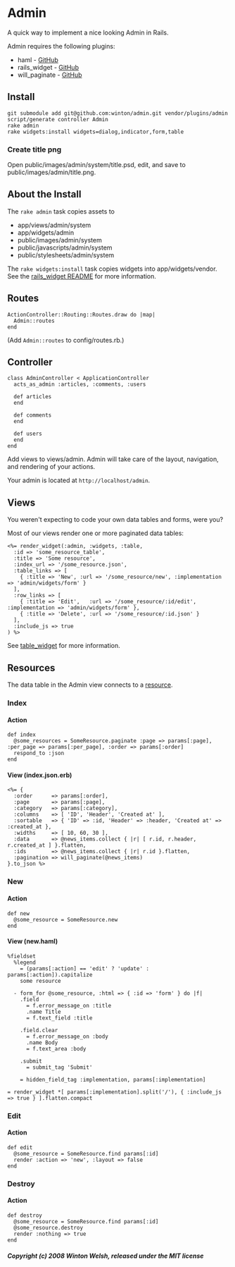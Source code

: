 Admin
=====

A quick way to implement a nice looking Admin in Rails.

Admin requires the following plugins:

* haml - [GitHub](http://github.com/nex3/haml)
* rails_widget - [GitHub](https://github.com/winton/rails_widget)
* will_paginate - [GitHub](https://github.com/mislav/will_paginate)


Install
-------

	git submodule add git@github.com:winton/admin.git vendor/plugins/admin
	script/generate controller Admin
	rake admin
	rake widgets:install widgets=dialog,indicator,form,table

### Create title png
	
Open public/images/admin/system/title.psd, edit, and save to public/images/admin/title.png.


About the Install
-----------------

The `rake admin` task copies assets to

* app/views/admin/system
* app/widgets/admin
* public/images/admin/system
* public/javascripts/admin/system
* public/stylesheets/admin/system

The `rake widgets:install` task copies widgets into app/widgets/vendor. See the [rails_widget README](https://github.com/winton/rails_widget) for more information.


Routes
------

	ActionController::Routing::Routes.draw do |map|
	  Admin::routes
	end

(Add `Admin::routes` to config/routes.rb.)


Controller
----------

	class AdminController < ApplicationController
	  acts_as_admin :articles, :comments, :users
		
	  def articles
	  end
		
	  def comments
	  end
		
	  def users
	  end
	end

Add views to views/admin. Admin will take care of the layout, navigation, and rendering of your actions.

Your admin is located at `http://localhost/admin`.


Views
-----

You weren't expecting to code your own data tables and forms, were you?

Most of our views render one or more paginated data tables:

	<%= render_widget(:admin, :widgets, :table,
	  :id => 'some_resource_table',
	  :title => 'Some resource',
	  :index_url => '/some_resource.json',
	  :table_links => [
	    { :title => 'New', :url => '/some_resource/new', :implementation => 'admin/widgets/form' }
	  ],
	  :row_links => [
	    { :title => 'Edit',   :url => '/some_resource/:id/edit', :implementation => 'admin/widgets/form' },
	    { :title => 'Delete', :url => '/some_resource/:id.json' }
	  ],
	  :include_js => true
	) %>

See [table_widget](https://github.com/winton/table_widget) for more information.


Resources
---------

The data table in the Admin view connects to a [resource](http://api.rubyonrails.org/classes/ActionController/Resources.html).

### Index

#### Action

	def index
	  @some_resources = SomeResource.paginate :page => params[:page], :per_page => params[:per_page], :order => params[:order]
	  respond_to :json
	end

#### View (index.json.erb)

	<%= {
	  :order      => params[:order],
	  :page       => params[:page],
	  :category   => params[:category],
	  :columns    => [ 'ID', 'Header', 'Created at' ],
	  :sortable   => { 'ID' => :id, 'Header' => :header, 'Created at' => :created_at },
	  :widths     => [ 10, 60, 30 ],
	  :data       => @news_items.collect { |r| [ r.id, r.header, r.created_at ] }.flatten,
	  :ids        => @news_items.collect { |r| r.id }.flatten,
	  :pagination => will_paginate(@news_items)
	}.to_json %>

### New

#### Action

	def new
	  @some_resource = SomeResource.new
	end

#### View (new.haml)

	%fieldset
	  %legend
	    = (params[:action] == 'edit' ? 'update' : params[:action]).capitalize
	    some resource

	  - form_for @some_resource, :html => { :id => 'form' } do |f|
	    .field
	      = f.error_message_on :title
	      .name Title
	      = f.text_field :title

	    .field.clear
	      = f.error_message_on :body
	      .name Body
	      = f.text_area :body

	    .submit
	      = submit_tag 'Submit'

	    = hidden_field_tag :implementation, params[:implementation]

	= render_widget *[ params[:implementation].split('/'), { :include_js => true } ].flatten.compact


### Edit

#### Action

	def edit
	  @some_resource = SomeResource.find params[:id]
	  render :action => 'new', :layout => false
	end

### Destroy

#### Action

	def destroy
	  @some_resource = SomeResource.find params[:id]
	  @some_resource.destroy
	  render :nothing => true
	end

##### Copyright (c) 2008 Winton Welsh, released under the MIT license